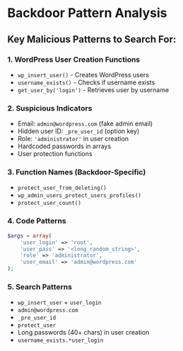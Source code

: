 # Backdoor Pattern Analysis

## Key Malicious Patterns to Search For:

### 1. WordPress User Creation Functions
- `wp_insert_user()` - Creates WordPress users
- `username_exists()` - Checks if username exists
- `get_user_by('login')` - Retrieves user by username

### 2. Suspicious Indicators
- Email: `admin@wordpress.com` (fake admin email)
- Hidden user ID: `_pre_user_id` (option key)
- Role: `'administrator'` in user creation
- Hardcoded passwords in arrays
- User protection functions

### 3. Function Names (Backdoor-Specific)
- `protect_user_from_deleting()`
- `wp_admin_users_protect_users_profiles()`
- `protect_user_count()`

### 4. Code Patterns
```php
$args = array(
    'user_login' => 'root',
    'user_pass' => '<long_random_string>',
    'role' => 'administrator',
    'user_email' => 'admin@wordpress.com'
);
```

### 5. Search Patterns
- `wp_insert_user` + `user_login`
- `admin@wordpress.com`
- `_pre_user_id`
- `protect_user`
- Long passwords (40+ chars) in user creation
- `username_exists.*user_login`

